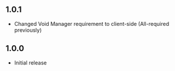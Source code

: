 ## 1.0.1
- Changed Void Manager requirement to client-side (All-required previously)

## 1.0.0
- Initial release